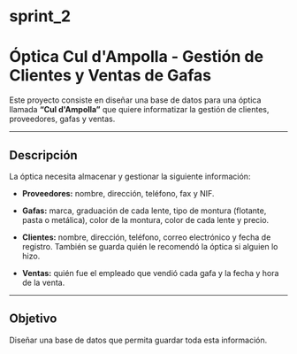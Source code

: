 # sprint_2
# Óptica Cul d'Ampolla - Gestión de Clientes y Ventas de Gafas

Este proyecto consiste en diseñar una base de datos para una óptica llamada **“Cul d'Ampolla”** que quiere informatizar la gestión de clientes, proveedores, gafas y ventas.

---

## Descripción

La óptica necesita almacenar y gestionar la siguiente información:

- **Proveedores:** nombre, dirección, teléfono, fax y NIF.

- **Gafas:** marca, graduación de cada lente, tipo de montura (flotante, pasta o metálica), color de la montura, color de cada lente y precio.

- **Clientes:** nombre, dirección, teléfono, correo electrónico y fecha de registro. También se guarda quién le recomendó la óptica si alguien lo hizo.

- **Ventas:** quién fue el empleado que vendió cada gafa y la fecha y hora de la venta.

---

## Objetivo

Diseñar una base de datos que permita guardar toda esta información.


